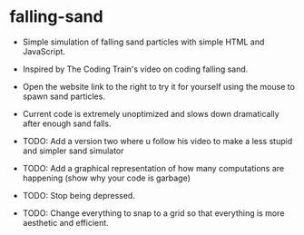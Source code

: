 # falling-sand
- Simple simulation of falling sand particles with simple HTML and JavaScript.
- Inspired by The Coding Train's video on coding falling sand.
- Open the website link to the right to try it for yourself using the mouse to spawn sand particles.
- Current code is extremely unoptimized and slows down dramatically after enough sand falls.

- TODO: Add a version two where u follow his video to make a less stupid and simpler sand simulator
- TODO: Add a graphical representation of how many computations are happening (show why your code is garbage)
- TODO: Stop being depressed.
- TODO: Change everything to snap to a grid so that everything is more aesthetic and efficient. 
